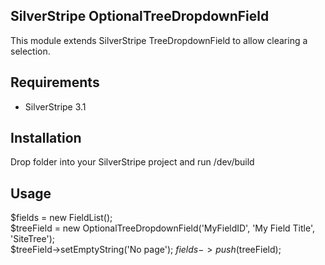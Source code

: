 ## SilverStripe OptionalTreeDropdownField

This module extends SilverStripe TreeDropdownField to allow clearing a selection.

## Requirements

* SilverStripe 3.1

## Installation ##

Drop folder into your SilverStripe project and run /dev/build

## Usage ##

$fields = new FieldList();  
$treeField = new OptionalTreeDropdownField('MyFieldID', 'My Field Title', 'SiteTree');  
$treeField->setEmptyString('No page');
$fields->push($treeField);
